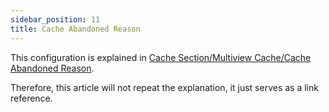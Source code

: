 ```yaml
---
sidebar_position: 11
title: Cache Abandoned Reason
---
```


This configuration is explained in [Cache Section/Multiview Cache/Cache Abandoned Reason](../cache/multiview-cache/abandoned-callback.mdx).

Therefore, this article will not repeat the explanation, it just serves as a link reference.